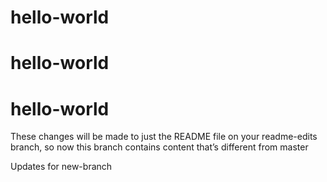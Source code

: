 # hello-world
# hello-world
# hello-world


These changes will be made to just the README file on your readme-edits branch, so now this branch contains content that’s different from master

Updates for new-branch
